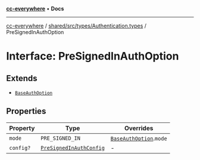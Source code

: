 [**cc-everywhere**](../../../../../index.md) • **Docs**

***

[cc-everywhere](../../../../../index.md) / [shared/src/types/Authentication.types](../index.md) / PreSignedInAuthOption

# Interface: PreSignedInAuthOption

## Extends

- [`BaseAuthOption`](BaseAuthOption.md)

## Properties

| Property | Type | Overrides |
| ------ | ------ | ------ |
| `mode` | `PRE_SIGNED_IN` | [`BaseAuthOption`](BaseAuthOption.md).`mode` |
| `config?` | [`PreSignedInAuthConfig`](PreSignedInAuthConfig.md) | - |
